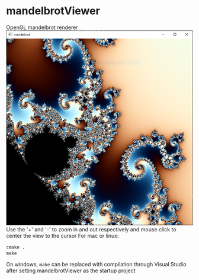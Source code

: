 # mandelbrotViewer
OpenGL mandelbrot renderer
![Image of output](https://github.com/UsedHandle/mandelbrotViewer/blob/main/output.PNG?raw=true)
Use the '+' and '-' to zoom in and out respectively and mouse click to center the view to the cursor
For mac or linux:
```
cmake .
make
```
On windows, ```make``` can be replaced with compilation through Visual Studio after setting mandelbrotViewer as the startup project
